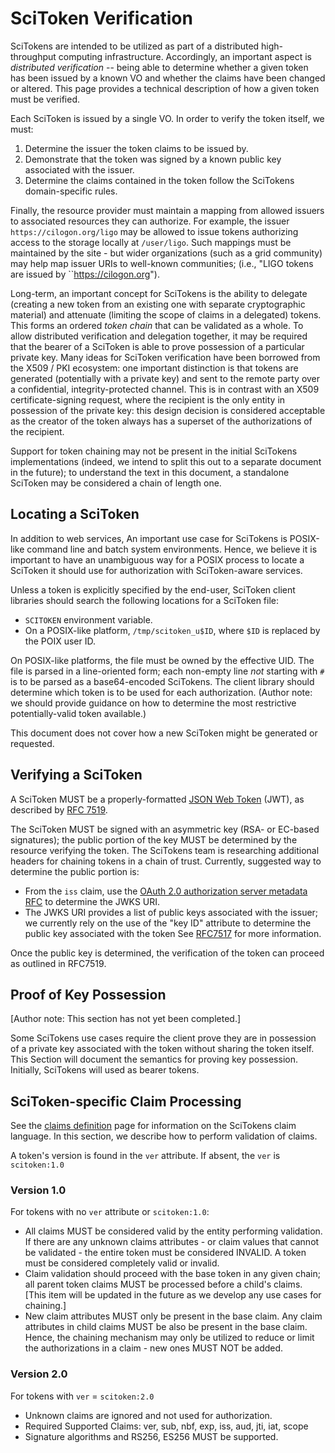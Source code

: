 
SciToken Verification
=====================

SciTokens are intended to be utilized as part of a distributed high-throughput computing infrastructure.  Accordingly, an important aspect is _distributed verification_ -- being able to determine whether a given token has been issued by a known VO and whether the claims have been changed or altered.  This page provides a technical description of how a given token must be verified.

Each SciToken is issued by a single VO.  In order to verify the token itself, we must:
1. Determine the issuer the token claims to be issued by.
2. Demonstrate that the token was signed by a known public key associated with the issuer.
3. Determine the claims contained in the token follow the SciTokens domain-specific rules.

Finally, the resource provider must maintain a mapping from allowed issuers to associated resources they can authorize.  For example, the issuer `https://cilogon.org/ligo` may be allowed to issue tokens authorizing access to the storage locally at ``/user/ligo``.  Such mappings must be maintained by the site - but wider organizations (such as a grid community) may help map issuer URIs to well-known communities; (i.e., "LIGO tokens are issued by ``https://cilogon.org").

Long-term, an important concept for SciTokens is the ability to delegate (creating a new token from an existing one with separate cryptographic material) and attenuate (limiting the scope of claims in a delegated) tokens.  This forms an ordered _token chain_ that can be validated as a whole.  To allow distributed verification and delegation together, it may be required that the bearer of a SciToken is able to prove possession of a particular private key.  Many ideas for SciToken verification have been borrowed from the X509 / PKI ecosystem: one important distinction is that tokens are generated (potentially with a private key) and sent to the remote party over a confidential, integrity-protected channel.  This is in contrast with an X509 certificate-signing request, where the recipient is the only entity in possession of the private key: this design decision is considered acceptable as the creator of the token always has a superset of the authorizations of the recipient.

Support for token chaining may not be present in the initial SciTokens implementations (indeed, we intend to split this out to a separate document in the future); to understand the text in this document, a standalone SciToken may be considered a chain of length one.

Locating a SciToken
-------------------

In addition to web services, An important use case for SciTokens is POSIX-like command line and batch system environments.  Hence, we believe it is important to have an unambiguous way for a POSIX process to locate a SciToken it should use for authorization with SciToken-aware services.

Unless a token is explicitly specified by the end-user, SciToken client libraries should search the following locations for a SciToken file:
* `SCITOKEN` environment variable.
* On a POSIX-like platform, `/tmp/scitoken_u$ID`, where `$ID` is replaced by the POIX user ID.

On POSIX-like platforms, the file must be owned by the effective UID.  The file is parsed in a line-oriented form; each non-empty line *not* starting with `#` is to be parsed as a base64-encoded SciTokens.  The client library should determine which token is to be used for each authorization.  (Author note: we should provide guidance on how to determine the most restrictive potentially-valid token available.)

This document does not cover how a new SciToken might be generated or requested.

Verifying a SciToken
--------------------

A SciToken MUST be a properly-formatted [JSON Web Token](https://jwt.io) (JWT), as described by [RFC 7519](https://tools.ietf.org/html/rfc7519).

The SciToken MUST be signed with an asymmetric key (RSA- or EC-based signatures); the public portion of the key MUST be determined by the resource verifying the token.  The SciTokens team is researching additional headers for chaining tokens in a chain of trust.  Currently, suggested way to determine the public portion is:
- From the `iss` claim, use the [OAuth 2.0 authorization server metadata RFC](https://tools.ietf.org/html/draft-ietf-oauth-discovery-07) to determine the JWKS URI.
- The JWKS URI provides a list of public keys associated with the issuer; we currently rely on the use of the "key ID" attribute to determine the public key associated with the token See [RFC7517](https://tools.ietf.org/html/rfc7517) for more information.

Once the public key is determined, the verification of the token can proceed as outlined in RFC7519.

Proof of Key Possession
----------------------

[Author note: This section has not yet been completed.]

Some SciTokens use cases require the client prove they are in possession of a private key associated with the token without sharing the token itself.  This Section will document the semantics for proving key possession.  Initially, SciTokens will used as bearer tokens.

SciToken-specific Claim Processing
----------------------------------

See the [claims definition](Claims.md) page for information on the SciTokens claim language.  In this section, we describe how to perform validation of claims.

A token's version is found in the `ver` attribute.  If absent, the `ver` is `scitoken:1.0`

### Version 1.0

For tokens with no `ver` attribute or `scitoken:1.0`:

* All claims MUST be considered valid by the entity performing validation.  If there are any unknown claims attributes - or claim values that cannot be validated - the entire token must be considered INVALID.  A token must be considered completely valid or invalid.
* Claim validation should proceed with the base token in any given chain; all parent token claims MUST be processed before a child's claims.  [This item will be updated in the future as we develop any use cases for chaining.]
* New claim attributes MUST only be present in the base claim.  Any claim attributes in child claims MUST be also be present in the base claim.  Hence, the chaining mechanism may only be utilized to reduce or limit the authorizations in a claim - new ones MUST NOT be added.

### Version 2.0

For tokens with `ver` = `scitoken:2.0`

* Unknown claims are ignored and not used for authorization.
* Required Supported Claims:  ver, sub, nbf, exp, iss, aud, jti, iat, scope
* Signature algorithms and RS256, ES256 MUST be supported.

